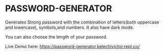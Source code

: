 # PASSWORD-GENERATOR
Generates Strong password with the combination of letters(both uppercase and lowercase), symbols,and numbers. It also have dark mode.

You can also choose the length of your password.

Live Demo here: https://password-generator.kelechivictor.repl.co/

